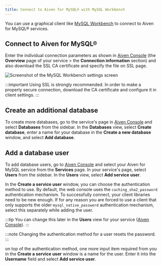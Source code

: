 ```yaml
---
title: Connect to Aiven for MySQL® with MySQL Workbench
---
```


You can use a graphical client like [MySQL
Workbench](https://www.mysql.com/products/workbench/) to connect to
Aiven for MySQL® services.

## Connect to Aiven for MySQL®

Enter the individual connection parameters as shown in [Aiven
Console](https://console.aiven.io/) (the **Overview** page of your
service > the **Connection information** section) and also download the
SSL CA certificate and specify the file on SSL page.

![Screenshot of the MySQL Workbench settings screen](/images/content/products/mysql/mysql-workbench.png)

:::important
Using SSL is strongly recommended. In order to make a properly secure
connection, download the CA certificate and configure it in client
settings.
:::

## Create an additional database

To create more databases, go to the service's page in [Aiven
Console](https://console.aiven.io/) and select **Databases** from the
sidebar. In the **Databases** view, select **Create database**, enter a
name for your database in the **Create a new database** window, and
select **Add database**.

## Add a database user

To add database users, go to [Aiven Console](https://console.aiven.io/)
and select your Aiven for MySQL service from the **Services** page. In
your service's page, select **Users** from the sidebar. In the
**Users** view, select **Add service user**.

In the **Create a service user** window, you can choose the
authentication method to use. By default, the web console uses the
`caching_sha2_password` authentication mechanism. To successfully
connect, your client libraries need to be new enough. If for any reason
you are forced to use a client that only supports the older
`mysql_native_password` authentication mechanism, select this separately
while adding the user.

:::tip
You can change this later in the **Users** view for your service ([Aiven
Console](https://console.aiven.io/)).
:::

:::note
Changing the authentication method for a user resets the password.
:::

on top of the authentication method, one more input item required from
you in the **Create a service user** window is a name for the user.
Enter it into the **Username** field and select **Add service user**.
